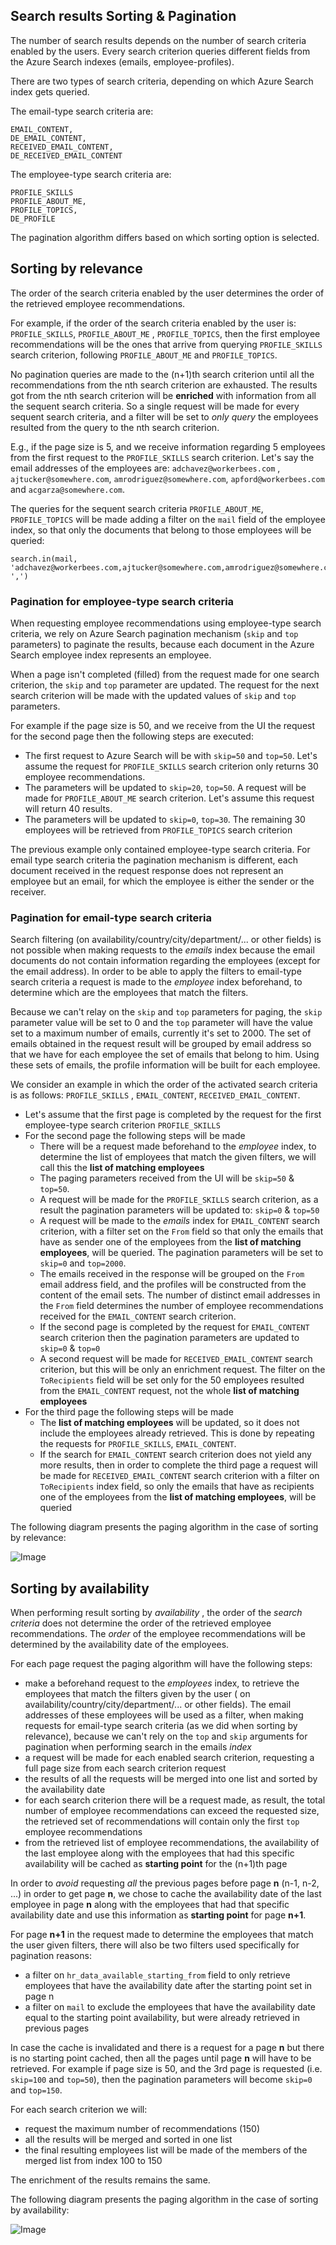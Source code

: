## Search results Sorting & Pagination

The number of search results depends on the number of search criteria enabled by the users. 
Every search criterion queries different fields from the Azure Search indexes (emails, employee-profiles).

There are two types of search criteria, depending on which Azure Search index gets queried.

The email-type search criteria are:

```
EMAIL_CONTENT,
DE_EMAIL_CONTENT,
RECEIVED_EMAIL_CONTENT,
DE_RECEIVED_EMAIL_CONTENT
```    

The employee-type search criteria are:

```
PROFILE_SKILLS
PROFILE_ABOUT_ME,
PROFILE_TOPICS,
DE_PROFILE
```

The pagination algorithm differs based on which sorting option is selected.

## Sorting by relevance

The order of the search criteria enabled by the user determines the order of the retrieved employee recommendations.

For example, if the order of the search criteria enabled by the user is: `PROFILE_SKILLS`, `PROFILE_ABOUT_ME`
, `PROFILE_TOPICS`, then the first employee recommendations will be the ones that arrive from querying `PROFILE_SKILLS`
search criterion, following `PROFILE_ABOUT_ME` and `PROFILE_TOPICS`.

No pagination queries are made to the (n+1)th search criterion until all the recommendations from the nth search
criterion are exhausted. 
The results got from the nth search criterion will be **enriched** with information from all
the sequent search criteria. 
So a single request will be made for every sequent search criteria, and a filter will be set
to *only query* the employees resulted from the query to the nth search criterion.

E.g., if the page size is 5, and we receive information regarding 5 employees from the first request to
the `PROFILE_SKILLS` search criterion. Let's say the email addresses of the employees are: `adchavez@workerbees.com`
, `ajtucker@somewhere.com`, `amrodriguez@somewhere.com`, `apford@workerbees.com` and `acgarza@somewhere.com`. 

The queries for the sequent search criteria `PROFILE_ABOUT_ME`, `PROFILE_TOPICS` will be made adding a filter 
on the `mail` field of the employee index, so that only the documents that belong to those employees 
will be queried:

```
search.in(mail, 'adchavez@workerbees.com,ajtucker@somewhere.com,amrodriguez@somewhere.com,apford@workerbees.com', ',')
```  

### Pagination for employee-type search criteria

When requesting employee recommendations using employee-type search criteria, we rely on Azure Search pagination
mechanism (`skip` and `top` parameters)
to paginate the results, because each document in the Azure Search employee index represents an employee.

When a page isn't completed (filled) from the request made for one search criterion, the `skip` and `top` parameter are updated.
The request for the next search criterion will be made with the updated values of `skip` and `top` parameters.

For example if the page size is 50, and we receive from the UI the request for the second page then the following steps
are executed:
- The first request to Azure Search will be with `skip=50` and `top=50`. Let's assume the request for `PROFILE_SKILLS`
  search criterion only returns 30 employee recommendations.
- The parameters will be updated to `skip=20`, `top=50`. A request will be made for `PROFILE_ABOUT_ME` search criterion.
  Let's assume this request will return 40 results.
- The parameters will be updated to `skip=0`, `top=30`. The remaining 30 employees will be retrieved
  from `PROFILE_TOPICS` search criterion

The previous example only contained employee-type search criteria. For email type search criteria the pagination
mechanism is different, each document received in the request response does not represent an employee but an email, for
which the employee is either the sender or the receiver.

### Pagination for email-type search criteria

Search filtering (on availability/country/city/department/... or other fields) is not possible when making requests to
the _emails_ index because the email documents do not contain information regarding the employees (except for the email
address). In order to be able to apply the filters to email-type search criteria a request is made to the _employee_ index
beforehand, to determine which are the employees that match the filters.

Because we can't relay on the `skip` and `top` parameters for paging, the `skip` parameter value will be set to 0 and
the `top` parameter will have the value set to a maximum number of emails, currently it's set to 2000. The set of emails
obtained in the request result will be grouped by email address so that we have for each employee the set of emails that
belong to him. Using these sets of emails, the profile information will be built for each employee.

We consider an example in which the order of the activated search criteria is as follows: `PROFILE_SKILLS`
, `EMAIL_CONTENT`, `RECEIVED_EMAIL_CONTENT`.

- Let's assume that the first page is completed by the request for the first employee-type search
  criterion `PROFILE_SKILLS`
- For the second page the following steps will be made
    - There will be a request made beforehand to the _employee_ index, to determine the list of employees that match the
      given filters, we will call this the **list of matching employees**
    - The paging parameters received from the UI will be `skip=50` & `top=50`.
    - A request will be made for the `PROFILE_SKILLS` search criterion, as a result the pagination parameters will be
      updated to: `skip=0` & `top=50`
    - A request will be made to the _emails_ index for `EMAIL_CONTENT` search criterion, with a filter set on the `From`
      field so that only the emails that have as sender one of the employees from the **list of matching employees**,
      will be queried. The pagination parameters will be set to `skip=0` and `top=2000`.
    - The emails received in the response will be grouped on the `From` email address field, and the profiles will be
      constructed from the content of the email sets. The number of distinct email addresses in the `From` field
      determines the number of employee recommendations received for the `EMAIL_CONTENT` search criterion.
    - If the second page is completed by the request for `EMAIL_CONTENT` search criterion then the pagination parameters
      are updated to `skip=0` & `top=0`
    - A second request will be made for `RECEIVED_EMAIL_CONTENT` search criterion, but this will be only an enrichment
      request. The filter on the `ToRecipients` field will be set only for the 50 employees resulted from
      the `EMAIL_CONTENT` request, not the whole **list of matching employees**
- For the third page the following steps will be made
    - The **list of matching employees** will be updated, so it does not include the employees already retrieved. This
      is done by repeating the requests for `PROFILE_SKILLS`, `EMAIL_CONTENT`.
    - If the search for `EMAIL_CONTENT` search criterion does not yield any more results, then in order to complete the
      third page a request will be made for
      `RECEIVED_EMAIL_CONTENT` search criterion with a filter on `ToRecipients` index field, so only the emails that
      have as recipients one of the employees from the **list of matching employees**, will be queried

The following diagram presents the paging algorithm in the case of sorting by relevance:

![Image](imgs/paginate_by_relevance.png)

## Sorting by availability

When performing result sorting by _availability_ , the order of the _search criteria_
does not determine the order of the retrieved employee recommendations. The _order_ of the employee recommendations will
be determined by the availability date of the employees.

For each page request the paging algorithm will have the following steps:

- make a beforehand request to the _employees_ index, to retrieve the employees that match the filters given by the user (
  on availability/country/city/department/... or other fields). The email addresses of these employees will be used as a
  filter, when making requests for email-type search criteria (as we did when sorting by relevance), because we can't
  rely on the `top` and `skip` arguments for pagination when performing search in the emails _index_
- a request will be made for each enabled search criterion, requesting a full page size from each search criterion
  request
- the results of all the requests will be merged into one list and sorted by the availability date
- for each search criterion there will be a request made, as result, the total number of employee recommendations can
  exceed the requested size, the retrieved set of recommendations will contain only the first `top` employee
  recommendations
- from the retrieved list of employee recommendations, the availability of the last employee along with the employees
  that had this specific availability will be cached as **starting point** for the
  (n+1)th page

In order to _avoid_ requesting _all_ the previous pages before page **n** (n-1, n-2, ...) in order to get page **n**, we
chose to cache the availability date of the last employee in page **n** along with the employees that had that specific
availability date and use this information as **starting point** for page **n+1**.

For page **n+1** in the request made to determine the employees that match the user given filters, there will also be
two filters used specifically for pagination reasons:

- a filter on `hr_data_available_starting_from` field to only retrieve employees that have the availability date after
  the starting point set in page n
- a filter on `mail` to exclude the employees that have the availability date equal to the starting point availability,
  but were already retrieved in previous pages

In case the cache is invalidated and there is a request for a page **n** but there is no starting point cached, then all
the pages until page **n** will have to be retrieved. 
For example if page size is 50, and the 3rd page is requested (i.e. `skip=100` and `top=50`), 
then the pagination parameters will become `skip=0` and `top=150`. 

For each search criterion we will:
- request the maximum number of recommendations (150)
- all the results will be merged and sorted in one list 
- the final resulting employees list will be made of the members of the merged list from index 100 to 150

The enrichment of the results remains the same.

The following diagram presents the paging algorithm in the case of sorting by availability:

![Image](imgs/paginate_by_availability.png)


